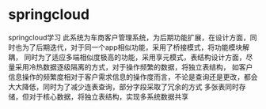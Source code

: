 # springcloud
springcloud学习
此系统为车商客户管理系统，为后期功能扩展，在设计方面，同时也为了后期迭代，对于同一个app相似功能，采用了桥接模式，将功能模块解耦，
同时为了适应多端相似度极高的功能，采用享元模式，表结构设计方面，尽量采用冷热数据逐级隔离的方式，对于操作频繁的数据，将独立表结构，
如客户信息操作的频繁度相对于客户需求信息的操作度而言，不论是查询还是更改，都会大大降低，同时为了减少连表查询，部分字段采取了冗余的方式
多张表同时存储，但对于核心数据，将独立表结构，实现多系统数据共享

